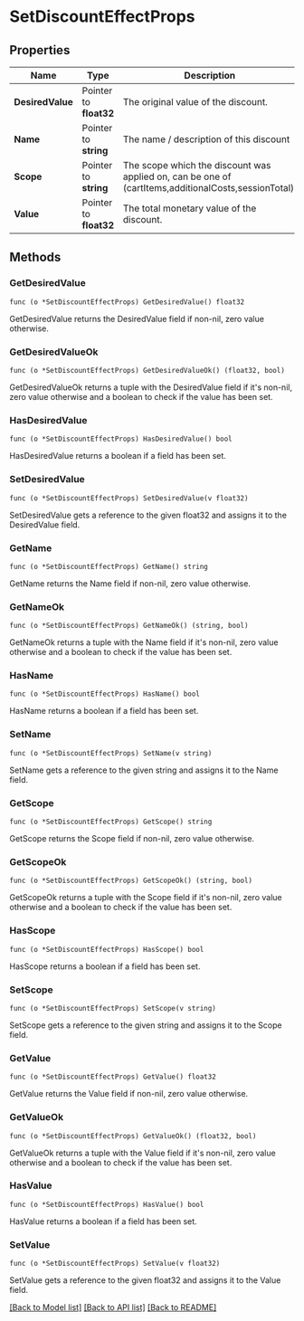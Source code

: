 # SetDiscountEffectProps

## Properties

Name | Type | Description | Notes
------------ | ------------- | ------------- | -------------
**DesiredValue** | Pointer to **float32** | The original value of the discount. | [optional] 
**Name** | Pointer to **string** | The name / description of this discount | 
**Scope** | Pointer to **string** | The scope which the discount was applied on, can be one of (cartItems,additionalCosts,sessionTotal). | [optional] 
**Value** | Pointer to **float32** | The total monetary value of the discount. | 

## Methods

### GetDesiredValue

`func (o *SetDiscountEffectProps) GetDesiredValue() float32`

GetDesiredValue returns the DesiredValue field if non-nil, zero value otherwise.

### GetDesiredValueOk

`func (o *SetDiscountEffectProps) GetDesiredValueOk() (float32, bool)`

GetDesiredValueOk returns a tuple with the DesiredValue field if it's non-nil, zero value otherwise
and a boolean to check if the value has been set.

### HasDesiredValue

`func (o *SetDiscountEffectProps) HasDesiredValue() bool`

HasDesiredValue returns a boolean if a field has been set.

### SetDesiredValue

`func (o *SetDiscountEffectProps) SetDesiredValue(v float32)`

SetDesiredValue gets a reference to the given float32 and assigns it to the DesiredValue field.

### GetName

`func (o *SetDiscountEffectProps) GetName() string`

GetName returns the Name field if non-nil, zero value otherwise.

### GetNameOk

`func (o *SetDiscountEffectProps) GetNameOk() (string, bool)`

GetNameOk returns a tuple with the Name field if it's non-nil, zero value otherwise
and a boolean to check if the value has been set.

### HasName

`func (o *SetDiscountEffectProps) HasName() bool`

HasName returns a boolean if a field has been set.

### SetName

`func (o *SetDiscountEffectProps) SetName(v string)`

SetName gets a reference to the given string and assigns it to the Name field.

### GetScope

`func (o *SetDiscountEffectProps) GetScope() string`

GetScope returns the Scope field if non-nil, zero value otherwise.

### GetScopeOk

`func (o *SetDiscountEffectProps) GetScopeOk() (string, bool)`

GetScopeOk returns a tuple with the Scope field if it's non-nil, zero value otherwise
and a boolean to check if the value has been set.

### HasScope

`func (o *SetDiscountEffectProps) HasScope() bool`

HasScope returns a boolean if a field has been set.

### SetScope

`func (o *SetDiscountEffectProps) SetScope(v string)`

SetScope gets a reference to the given string and assigns it to the Scope field.

### GetValue

`func (o *SetDiscountEffectProps) GetValue() float32`

GetValue returns the Value field if non-nil, zero value otherwise.

### GetValueOk

`func (o *SetDiscountEffectProps) GetValueOk() (float32, bool)`

GetValueOk returns a tuple with the Value field if it's non-nil, zero value otherwise
and a boolean to check if the value has been set.

### HasValue

`func (o *SetDiscountEffectProps) HasValue() bool`

HasValue returns a boolean if a field has been set.

### SetValue

`func (o *SetDiscountEffectProps) SetValue(v float32)`

SetValue gets a reference to the given float32 and assigns it to the Value field.


[[Back to Model list]](../README.md#documentation-for-models) [[Back to API list]](../README.md#documentation-for-api-endpoints) [[Back to README]](../README.md)



